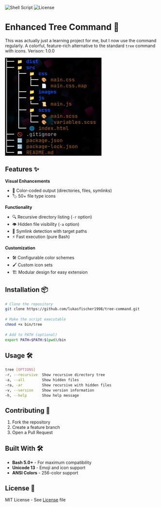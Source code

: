 ![Shell Script](https://img.shields.io/badge/Shell_Script-%23121011.svg?logo=gnu-bash&logoColor=white)
![License](https://img.shields.io/github/license/lukasfischer1998/tree-command)

# Enhanced Tree Command 🌳

This was actually just a learning project for me, but I now use the command regularly.
A colorful, feature-rich alternative to the standard `tree` command with icons. Verison: 1.0.0

![Example Output](showcase.png)

## Features ✨

**Visual Enhancements**
- 🎨 Color-coded output (directories, files, symlinks)
- 🏷️ 50+ file type icons

**Functionality**
- 🔍 Recursive directory listing (`-r` option)
- 👁️ Hidden file visibility (`-a` option)
- 🔗 Symlink detection with target paths
- ⚡ Fast execution (pure Bash)

**Customization**
- 🛠️ Configurable color schemes
- 🖌️ Custom icon sets
- 🏗️ Modular design for easy extension

## Installation 📦

```bash
# Clone the repository
git clone https://github.com/lukasfischer1998/tree-command.git

# Make the script executable
chmod +x bin/tree

# Add to PATH (optional)
export PATH=$PATH:$(pwd)/bin
```

## Usage 🛠️

```bash
tree [OPTIONS]
-r, --recursive  Show recursive directory tree
-a, --all        Show hidden files
-ra, -ar         Show recursive with hidden files
-v, --version    Show version information
-h, --help       Show help message
```

## Contributing 🤝

1. Fork the repository
2. Create a feature branch
3. Open a Pull Request

## Built With 🛠️

- **Bash 5.0+** - For maximum compatibility
- **Unicode 13** - Emoji and icon support
- **ANSI Colors** - 256-color support


## License 📜
MIT License - See [License](LICENSE) file